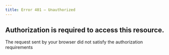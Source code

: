 ```yaml
---
title: Error 401 — Unauthorized
---
```


## Authorization is required to access this resource.

The request sent by your browser did not satisfy the authorization requirements
